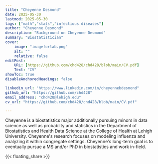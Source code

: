 ```yaml
---
title: "Cheyenne Desmond"
date: 2025-05-30
lastmod: 2025-05-30
tags: ["math","stats","infectious diseases"]
author: "Cheyenne Desmond"
description: "Background on Cheyenne Desmond" 
summary: "Biostatistician"
cover:
    image: "imageforlab.png"
    alt: ""
    relative: false
editPost:
    URL: [https://github.com/chd428/chd428/blob/main/CV.pdf]
    Text: "CV"
showToc: true
disableAnchoredHeadings: false

linkedin_url: "https://www.linkedin.com/in/cheyennebdesmond"
github_url: "https://github.com/chd428"
email_address: "chd428@lehigh.edu"
cv_url: "https://github.com/chd428/chd428/blob/main/CV.pdf"

---
```


Cheyenne is a biostatistics major additionally pursuing minors in data science as well as probablity and statistics in the Department of Biostatistics and Health Data Science at the College of Health at Lehigh University. Cheyenne's research focuses on modeling influenza and analyzing it within congregate settings. Cheyenne's long-term goal is to eventually pursue a MS and/or PhD in biostatistics and work in-field.

{{< floating_share >}} 
